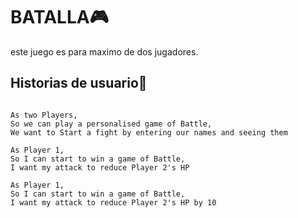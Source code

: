 # BATALLA🎮
este juego es para maximo de dos jugadores.
## Historias de usuario👥
```

As two Players,
So we can play a personalised game of Battle,
We want to Start a fight by entering our names and seeing them

As Player 1,
So I can start to win a game of Battle,
I want my attack to reduce Player 2's HP

As Player 1,
So I can start to win a game of Battle,
I want my attack to reduce Player 2's HP by 10

```

